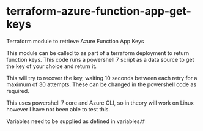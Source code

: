 # terraform-azure-function-app-get-keys
Terraform module to retrieve Azure Function App Keys

This module can be called to as part of a terraform deployment to return function keys. This code runs a powershell 7 script as a data source to get the key of your choice and return it.

This will try to recover the key, waiting 10 seconds between each retry for a maximum of 30 attempts. These can be changed in the powershell code as required.

This uses powershell 7 core and Azure CLI, so in theory will work on Linux however I have not been able to test this.

Variables need to be supplied as defined in variables.tf
